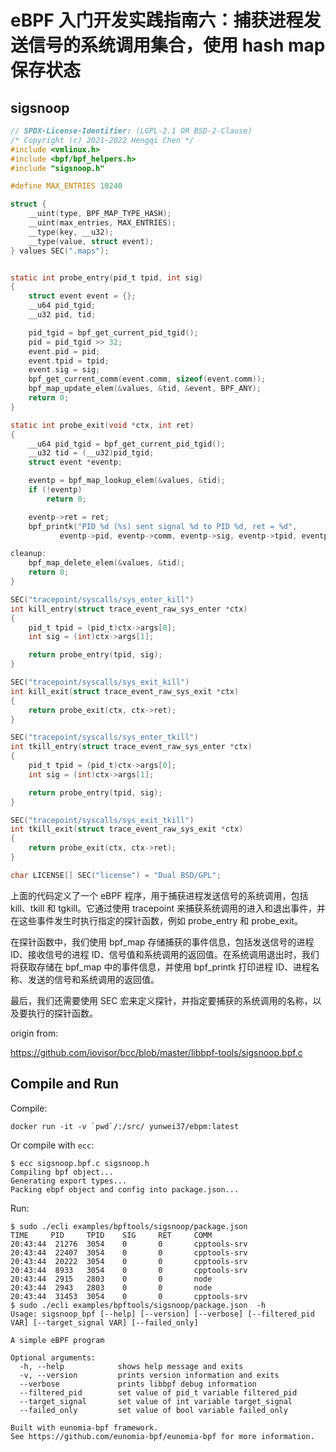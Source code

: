 # eBPF 入门开发实践指南六：捕获进程发送信号的系统调用集合，使用 hash map 保存状态

## sigsnoop

```c
// SPDX-License-Identifier: (LGPL-2.1 OR BSD-2-Clause)
/* Copyright (c) 2021~2022 Hengqi Chen */
#include <vmlinux.h>
#include <bpf/bpf_helpers.h>
#include "sigsnoop.h"

#define MAX_ENTRIES	10240

struct {
	__uint(type, BPF_MAP_TYPE_HASH);
	__uint(max_entries, MAX_ENTRIES);
	__type(key, __u32);
	__type(value, struct event);
} values SEC(".maps");


static int probe_entry(pid_t tpid, int sig)
{
	struct event event = {};
	__u64 pid_tgid;
	__u32 pid, tid;

	pid_tgid = bpf_get_current_pid_tgid();
	pid = pid_tgid >> 32;
	event.pid = pid;
	event.tpid = tpid;
	event.sig = sig;
	bpf_get_current_comm(event.comm, sizeof(event.comm));
	bpf_map_update_elem(&values, &tid, &event, BPF_ANY);
	return 0;
}

static int probe_exit(void *ctx, int ret)
{
	__u64 pid_tgid = bpf_get_current_pid_tgid();
	__u32 tid = (__u32)pid_tgid;
	struct event *eventp;

	eventp = bpf_map_lookup_elem(&values, &tid);
	if (!eventp)
		return 0;

	eventp->ret = ret;
	bpf_printk("PID %d (%s) sent signal %d to PID %d, ret = %d",
		   eventp->pid, eventp->comm, eventp->sig, eventp->tpid, eventp->ret);

cleanup:
	bpf_map_delete_elem(&values, &tid);
	return 0;
}

SEC("tracepoint/syscalls/sys_enter_kill")
int kill_entry(struct trace_event_raw_sys_enter *ctx)
{
	pid_t tpid = (pid_t)ctx->args[0];
	int sig = (int)ctx->args[1];

	return probe_entry(tpid, sig);
}

SEC("tracepoint/syscalls/sys_exit_kill")
int kill_exit(struct trace_event_raw_sys_exit *ctx)
{
	return probe_exit(ctx, ctx->ret);
}

SEC("tracepoint/syscalls/sys_enter_tkill")
int tkill_entry(struct trace_event_raw_sys_enter *ctx)
{
	pid_t tpid = (pid_t)ctx->args[0];
	int sig = (int)ctx->args[1];

	return probe_entry(tpid, sig);
}

SEC("tracepoint/syscalls/sys_exit_tkill")
int tkill_exit(struct trace_event_raw_sys_exit *ctx)
{
	return probe_exit(ctx, ctx->ret);
}

char LICENSE[] SEC("license") = "Dual BSD/GPL";

```

上面的代码定义了一个 eBPF 程序，用于捕获进程发送信号的系统调用，包括 kill、tkill 和 tgkill。它通过使用 tracepoint 来捕获系统调用的进入和退出事件，并在这些事件发生时执行指定的探针函数，例如 probe_entry 和 probe_exit。

在探针函数中，我们使用 bpf_map 存储捕获的事件信息，包括发送信号的进程 ID、接收信号的进程 ID、信号值和系统调用的返回值。在系统调用退出时，我们将获取存储在 bpf_map 中的事件信息，并使用 bpf_printk 打印进程 ID、进程名称、发送的信号和系统调用的返回值。

最后，我们还需要使用 SEC 宏来定义探针，并指定要捕获的系统调用的名称，以及要执行的探针函数。

origin from:

https://github.com/iovisor/bcc/blob/master/libbpf-tools/sigsnoop.bpf.c

## Compile and Run

Compile:

```shell
docker run -it -v `pwd`/:/src/ yunwei37/ebpm:latest
```

Or compile with `ecc`:

```console
$ ecc sigsnoop.bpf.c sigsnoop.h
Compiling bpf object...
Generating export types...
Packing ebpf object and config into package.json...
```

Run:

```console
$ sudo ./ecli examples/bpftools/sigsnoop/package.json
TIME     PID     TPID    SIG     RET     COMM    
20:43:44  21276  3054    0       0       cpptools-srv
20:43:44  22407  3054    0       0       cpptools-srv
20:43:44  20222  3054    0       0       cpptools-srv
20:43:44  8933   3054    0       0       cpptools-srv
20:43:44  2915   2803    0       0       node
20:43:44  2943   2803    0       0       node
20:43:44  31453  3054    0       0       cpptools-srv
$ sudo ./ecli examples/bpftools/sigsnoop/package.json  -h
Usage: sigsnoop_bpf [--help] [--version] [--verbose] [--filtered_pid VAR] [--target_signal VAR] [--failed_only]

A simple eBPF program

Optional arguments:
  -h, --help            shows help message and exits 
  -v, --version         prints version information and exits 
  --verbose             prints libbpf debug information 
  --filtered_pid        set value of pid_t variable filtered_pid 
  --target_signal       set value of int variable target_signal 
  --failed_only         set value of bool variable failed_only 

Built with eunomia-bpf framework.
See https://github.com/eunomia-bpf/eunomia-bpf for more information.
```

